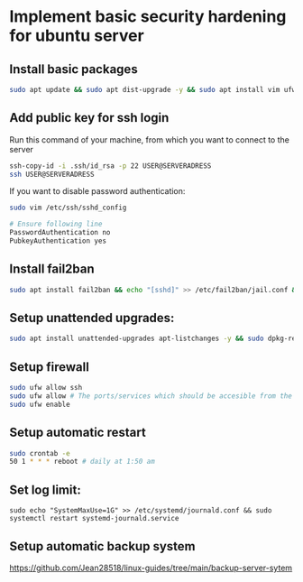 # Implement basic security hardening for ubuntu server

## Install basic packages

```bash
sudo apt update && sudo apt dist-upgrade -y && sudo apt install vim ufw ncdu htop git -y
```

## Add public key for ssh login
Run this command of your machine, from which you want to connect to the server
```bash
ssh-copy-id -i .ssh/id_rsa -p 22 USER@SERVERADRESS
ssh USER@SERVERADRESS
```

If you want to disable password authentication:
```bash
sudo vim /etc/ssh/sshd_config

# Ensure following line
PasswordAuthentication no
PubkeyAuthentication yes
```

## Install fail2ban
```bash
sudo apt install fail2ban && echo "[sshd]" >> /etc/fail2ban/jail.conf && echo "enabled = true" >> /etc/fail2ban/jail.conf && sudo systemctl restart fail2ban
```

## Setup unattended upgrades:
```bash
sudo apt install unattended-upgrades apt-listchanges -y && sudo dpkg-reconfigure -plow unattended-upgrades
```

## Setup firewall
```bash
sudo ufw allow ssh
sudo ufw allow # The ports/services which should be accesible from the outside
sudo ufw enable
```

## Setup automatic restart
```bash
sudo crontab -e
50 1 * * * reboot # daily at 1:50 am
```

## Set log limit:

```
sudo echo "SystemMaxUse=1G" >> /etc/systemd/journald.conf && sudo systemctl restart systemd-journald.service
```

## Setup automatic backup system
<https://github.com/Jean28518/linux-guides/tree/main/backup-server-sytem>


